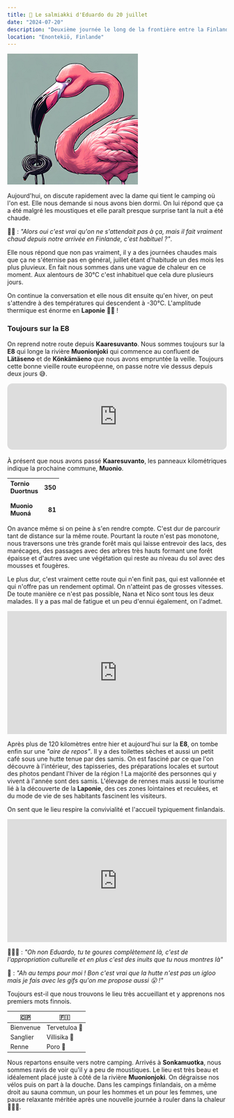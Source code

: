 ```yaml
---
title: 🍬 Le salmiakki d'Eduardo du 20 juillet
date: "2024-07-20"
description: "Deuxième journée le long de la frontière entre la Finlande et la Suède !"
location: "Enontekiö, Finlande"
---
```


![Salmiakki d'Eduardo](../salmiakki_eduardo.png)

Aujourd'hui, on discute rapidement avec la dame qui tient le camping où l'on est. Elle nous demande si nous avons bien dormi. On lui répond que ça a été malgré les moustiques et elle paraît presque surprise tant la nuit a été chaude.

👨🏼 : *"Alors oui c'est vrai qu'on ne s'attendait pas à ça, mais il fait vraiment chaud depuis notre arrivée en Finlande, c'est habituel ?"*.

Elle nous répond que non pas vraiment, il y a des journées chaudes mais que ça ne s'éternise pas en général, juillet étant d'habitude un des mois les plus pluvieux. En fait nous sommes dans une vague de chaleur en ce moment. Aux alentours de 30°C c'est inhabituel que cela dure plusieurs jours.

On continue la conversation et elle nous dit ensuite qu'en hiver, on peut s'attendre à des températures qui descendent à -30°C. L'amplitude thermique est énorme en **Laponie** 🥶🥵 !  

### Toujours sur la E8

On reprend notre route depuis **Kaaresuvanto**. Nous sommes toujours sur la **E8** qui longe la rivière **Muonionjoki** qui commence au confluent de **Lätäseno** et de **Könkämäeno** que nous avons empruntée la veille. Toujours cette bonne vieille route européenne, on passe notre vie dessus depuis deux jours 😅.

<iframe style="border-radius:12px" src="https://open.spotify.com/embed/track/7jIFGkTBIK1UwWaEXMW2Nh?utm_source=generator" width="100%" height="152" frameBorder="0" allow="autoplay; clipboard-write; encrypted-media; picture-in-picture" loading="lazy"></iframe>

À présent que nous avons passé **Kaaresuvanto**, les panneaux kilométriques indique la prochaine commune, **Muonio**.

|  Tornio<br>Duortnus<br><br>Muonio <br>Muoná  | 350<br><br><br>81 |
|:----|---:|

On avance même si on peine à s'en rendre compte. C'est dur de parcourir tant de distance sur la même route. Pourtant la route n'est pas monotone, nous traversons une très grande forêt mais qui laisse entrevoir des lacs, des marécages, des passages avec des arbres très hauts formant une forêt épaisse et d'autres avec une végétation qui reste au niveau du sol avec des mousses et fougères. 

Le plus dur, c'est vraiment cette route qui n'en finit pas, qui est vallonnée et qui n'offre pas un rendement optimal. On n'atteint pas de grosses vitesses. De toute manière ce n'est pas possible, Nana et Nico sont tous les deux malades. Il y a pas mal de fatigue et un peu d'ennui également, on l'admet.

<div style="width: 100%; height: 0; position: relative; padding-bottom: 56%;"><iframe src="https://giphy.com/embed/RKS1pHGiUUZ2g" style="top: 0; left: 0; width: 100%; height: 100%; position: absolute; border: 0;" allowfullscreen scrolling="no" allow="encrypted-media;" class="giphy-embed"></iframe></div>  


Après plus de 120 kilomètres entre hier et aujourd'hui sur la **E8**, on tombe enfin sur une *"aire de repos"*. Il y a des toilettes sèches et aussi un petit café sous une hutte tenue par des samis. On est fasciné par ce que l'on découvre à l'intérieur, des tapisseries, des préparations locales et surtout des photos pendant l'hiver de la région ! La majorité des personnes qui y vivent à l'année sont des samis. L'élevage de rennes mais aussi le tourisme lié à la découverte de la **Laponie**, des ces zones lointaines et reculées, et du mode de vie de ses habitants fascinent les visiteurs.

On sent que le lieu respire la convivialité et l'accueil typiquement finlandais.

<div style="width: 100%; height: 0; position: relative; padding-bottom: 56%;"><iframe src="https://giphy.com/embed/kGScT2XJPxCyikr5QN" style="top: 0; left: 0; width: 100%; height: 100%; position: absolute; border: 0;" allowfullscreen scrolling="no" allow="encrypted-media;" class="giphy-embed"></iframe></div>  

🤦🏼‍♀️ : *"Oh non Eduardo, tu te goures complètement là, c'est de l'appropriation culturelle et en plus c'est des inuits que tu nous montres là"*

🦩 : *"Ah au temps pour moi ! Bon c'est vrai que la hutte n'est pas un igloo mais je fais avec les gifs qu'on me propose aussi 😮 !"*

Toujours est-il que nous trouvons le lieu très accueillant et y apprenons nos premiers mots finnois.

| 🇨🇵   |  🇫🇮  |
|----|----|
| Bienvenue   | Tervetuloa 🤗  |
| Sanglier   | Villisika 🐗   |
| Renne  | Poro 🦌   |

Nous repartons ensuite vers notre camping. Arrivés à **Sonkamuotka**, nous sommes ravis de voir qu'il y a peu de moustiques. Le lieu est très beau et idéalement placé juste à côté de la rivière **Muonionjoki**. 
On dégraisse nos vélos puis on part à la douche. Dans les campings finlandais, on a même droit au sauna commun, un pour les hommes et un pour les femmes, une pause relaxante méritée après une nouvelle journée à rouler dans la chaleur 🧖🏼‍♂️.